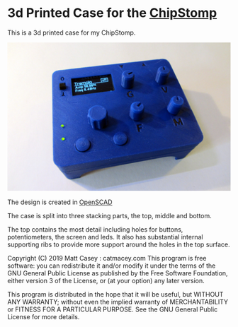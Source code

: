 3d Printed Case for the [ChipStomp](https://github.com/Catmacey/ChipStomp)
=================================

This is a 3d printed case for my ChipStomp.

![ChipStomp](Images/real_complete.jpg?w=869)

The design is created in [OpenSCAD](http://www.openscad.org/)

The case is split into three stacking parts, the top, middle and bottom.

The top contains the most detail including holes for buttons, potentiometers, the screen and leds. It also has substantial internal supporting ribs to provide more support around the holes in the top surface.

Copyright (C) 2019 Matt Casey : catmacey.com
This program is free software: you can redistribute it and/or modify it under the terms of the GNU General Public License as published by the Free Software Foundation, either version 3 of the License, or (at your option) any later version.
	
This program is distributed in the hope that it will be useful, but WITHOUT ANY WARRANTY; without even the implied warranty of MERCHANTABILITY or FITNESS FOR A PARTICULAR PURPOSE.  See the GNU General Public License for more details.
